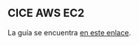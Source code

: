 ## CICE AWS EC2

La guía se encuentra [en este enlace](https://github.com/alvarolinarescabre/cice-aws-ec2/wiki).
